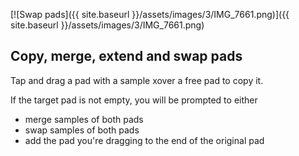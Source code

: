 ---
---

[![Swap pads]({{ site.baseurl }}/assets/images/3/IMG_7661.png)]({{ site.baseurl
}}/assets/images/3/IMG_7661.png)

## Copy, merge, extend and swap pads

Tap and drag a pad with a sample xover a free pad to copy it.

If the target pad is not empty, you will be prompted to either 

* merge samples of both pads
* swap samples of both pads
* add the pad you're dragging to the end of the original pad
